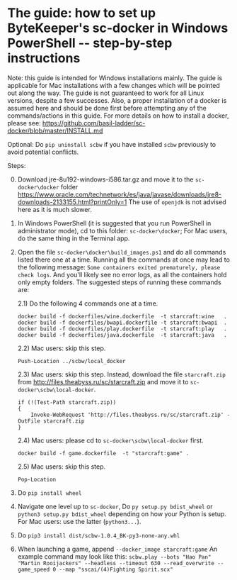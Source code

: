 The guide: how to set up ByteKeeper's sc-docker in Windows PowerShell -- step-by-step instructions
======================================================================================

Note: this guide is intended for Windows installations mainly. The guide is applicable for Mac installations with a few changes which will be pointed out along the way. The guide is not guaranteed to work for all Linux versions, despite a few successes. Also, a proper installation of a docker is assumed here and should be done first before attempting any of the commands/actions in this guide. For more details on how to install a docker, please see: https://github.com/basil-ladder/sc-docker/blob/master/INSTALL.md


Optional:
Do `pip uninstall scbw` if you have installed `scbw` previously to avoid potential conflicts.

Steps:

0. Download jre-8u192-windows-i586.tar.gz and move it to the `sc-docker\docker` folder
https://www.oracle.com/technetwork/es/java/javase/downloads/jre8-downloads-2133155.html?printOnly=1
  The use of `openjdk` is not advised here as it is much slower.

1. In Windows PowerShell (it is suggested that you run PowerShell in administrator mode), cd to this folder: `sc-docker\docker`; For Mac users, do the same thing in the Terminal app.

2. Open the file `sc-docker\docker\build_images.ps1` and do all commands listed there one at a time. Running all the commands at once may lead to the following message: `Some containers exited prematurely, please check logs`. And you'll likely see no error logs, as all the containers hold only empty folders. The suggested steps of running these commands are:

    2.1) Do the following 4 commands one at a time.
    ```
    docker build -f dockerfiles/wine.dockerfile  -t starcraft:wine   .
    docker build -f dockerfiles/bwapi.dockerfile -t starcraft:bwapi  .
    docker build -f dockerfiles/play.dockerfile  -t starcraft:play   .
    docker build -f dockerfiles/java.dockerfile  -t starcraft:java   .
    ```

    2.2) Mac users: skip this step.
    ```
    Push-Location ../scbw/local_docker
    ```

    2.3) Mac users: skip this step. Instead, download the file `starcraft.zip` from
    http://files.theabyss.ru/sc/starcraft.zip and move it to `sc-docker\scbw\local-docker`.
    ```
    if (!(Test-Path starcraft.zip))
    {
        Invoke-WebRequest 'http://files.theabyss.ru/sc/starcraft.zip' -OutFile starcraft.zip
    }
    ```

    2.4) Mac users: please cd to `sc-docker\scbw\local-docker` first.
    ```
    docker build -f game.dockerfile  -t "starcraft:game" .
    ```

    2.5) Mac users: skip this step.
    ```
    Pop-Location
    ```

3. Do `pip install wheel`
4. Navigate one level up to `sc-docker`, Do `py setup.py bdist_wheel` or `python3 setup.py bdist_wheel` depending on how your Python is setup. For Mac users: use the latter (`python3...`).
5. Do `pip3 install dist/scbw-1.0.4_BK-py3-none-any.whl`
6. When launching a game, append `--docker_image starcraft:game`
An example command may look like this:
`scbw.play --bots "Hao Pan" "Martin Rooijackers" --headless --timeout 630 --read_overwrite --game_speed 0 --map "sscai/(4)Fighting Spirit.scx"`
